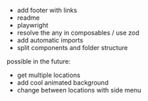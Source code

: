 - add footer with links
- readme
- playwright
- resolve the any in composables / use zod
- add automatic imports
- split components and folder structure

possible in the future:

- get multiple locations
- add cool animated background
- change between locations with side menu
